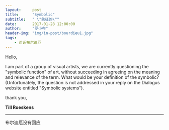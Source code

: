 ```yaml
---
layout:     post
title:      "Symbolic"
subtitle:   " \"象征的\""
date:       2017-01-28 12:00:00
author:     "罗小布"
header-img: "img/in-post/bourdieu1.jpg"
tags:
    - 对话布尔迪厄
---
```

 	
Hello,

I am part of a group of visual artists, we are currently questioning the "symbolic function" of art, without succeeding in agreeing on the meaning and relevance of the term. What would be your definition of the symbolic? (Unfortunately, the question is not addressed in your reply on the Dialogus website entitled "Symbolic systems").

thank you,

**Till Roeskens**

---

布尔迪厄没有回应